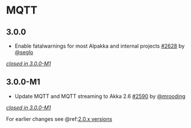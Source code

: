 # MQTT

## 3.0.0

- Enable fatalwarnings for most Alpakka and internal projects [#2628](https://github.com/akka/alpakka/issues/2628) by [@seglo](https://github.com/seglo)

[*closed in 3.0.0-M1*](https://github.com/akka/alpakka/issues?q=is%3Aclosed+milestone%3A3.0.0+label%3Ap%3Amqtt)

## 3.0.0-M1

- Update MQTT and MQTT streaming to Akka 2.6 [#2590](https://github.com/akka/alpakka/issues/2590) by [@mrooding](https://github.com/mrooding)

[*closed in 3.0.0-M1*](https://github.com/akka/alpakka/issues?q=is%3Aclosed+milestone%3A3.0.0-M1+label%3Ap%3Amqtt)

For earlier changes see @ref:[2.0.x versions](../2.0.x/mqtt.md)
